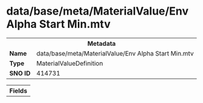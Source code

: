 <h1>data/base/meta/MaterialValue/Env Alpha Start Min.mtv</h1><table><tr><th colspan="100%">Metadata</th></tr><tr><td><b>Name</b></td><td>data/base/meta/MaterialValue/Env Alpha Start Min.mtv</td></tr><tr><td><b>Type</b></td><td>MaterialValueDefinition</td></tr><tr><td><b>SNO ID</b></td><td>414731</td></tr></table>

<table><tr><th colspan="100%">Fields</th></tr></table>

